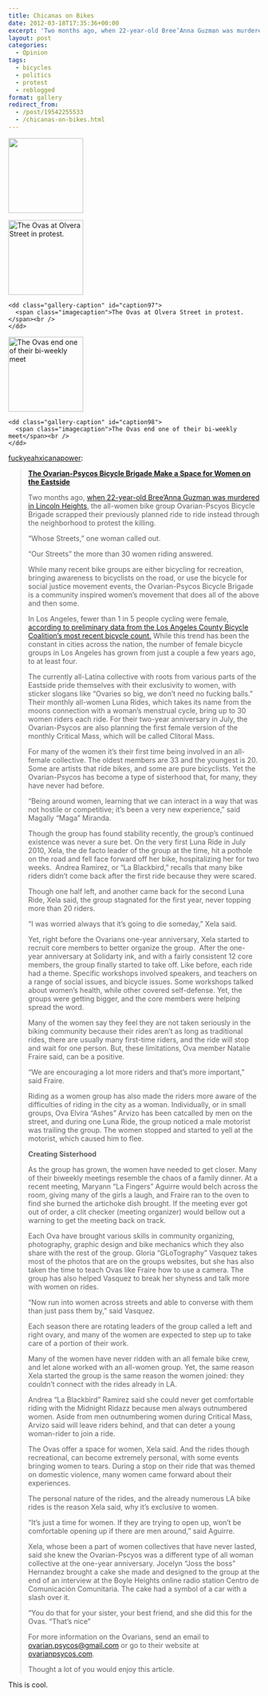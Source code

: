 ```yaml
---
title: Chicanas on Bikes
date: 2012-03-18T17:35:36+00:00
excerpt: 'Two months ago, when 22-year-old Bree’Anna Guzman was murdered in Lincoln Heights, the all-women bike group Ovarian-Pscyos Bicycle Brigade scrapped their previously planned ride to ride instead through the neighborhood to protest the killing.'
layout: post
categories:
  - Opinion
tags:
  - bicycles
  - politics
  - protest
  - reblogged
format: gallery
redirect_from:
  - /post/19542255533
  - /chicanas-on-bikes.html
---
```


<div id='gallery-1' class='gallery galleryid-95 gallery-columns-3 gallery-size-thumbnail gallery1'>
  <dl class="gallery-item">
    <dt class="gallery-icon">
      <a href="https://dv8b8dkxht4vb.cloudfront.net/img/tumblr_m0zx14FDeE1qefdi4o1_1280-300x240.jpg" title="" data-fslightbox="lightbox"><img src="https://dv8b8dkxht4vb.cloudfront.net/img/tumblr_m0zx14FDeE1qefdi4o1_1280-150x150.jpg" width="150" height="150" alt="" /></a>
    </dt>
  </dl>
  
  <dl class="gallery-item">
    <dt class="gallery-icon">
      <a href="https://dv8b8dkxht4vb.cloudfront.net/img/tumblr_m0zx14FDeE1qefdi4o2_1280-300x200.jpg" title="The Ovas at Olvera Street in protest." data-fslightbox="lightbox"><img src="https://dv8b8dkxht4vb.cloudfront.net/img/tumblr_m0zx14FDeE1qefdi4o2_1280-150x150.jpg" width="150" height="150" alt="The Ovas at Olvera Street in protest." /></a>
    </dt>
    
    <dd class="gallery-caption" id="caption97">
      <span class="imagecaption">The Ovas at Olvera Street in protest.</span><br />
    </dd>
  </dl>
  
  <dl class="gallery-item">
    <dt class="gallery-icon">
      <a href="https://dv8b8dkxht4vb.cloudfront.net/img/tumblr_m0zx14FDeE1qefdi4o3_1280-300x200.jpg" title="The Ovas end one of their bi-weekly meet" data-fslightbox="lightbox"><img src="https://dv8b8dkxht4vb.cloudfront.net/img/tumblr_m0zx14FDeE1qefdi4o3_1280-150x150.jpg" width="150" height="150" alt="The Ovas end one of their bi-weekly meet" /></a>
    </dt>
    
    <dd class="gallery-caption" id="caption98">
      <span class="imagecaption">The Ovas end one of their bi-weekly meet</span><br />
    </dd>
  </dl>
</div>

[fuckyeahxicanapower](http://fuckyeahxicanapower.tumblr.com/post/19438948790/chicanas-bikes):

> **[The Ovarian-Psycos Bicycle Brigade Make a Space for Women on the Eastside](http://la.streetsblog.org/2012/03/15/the-ovarian-psycos-bicycle-brigade-make-a-space-for-women-on-the-eastside/)**
>
> Two months ago, [when 22-year-old Bree’Anna Guzman was murdered in Lincoln Heights](http://www.theeastsiderla.com/2012/02/city-council-offers-reward-in-lincoln-heights-murder-case-rewards-coroner-identifies-remains-of-missing-mother/), the all-women bike group Ovarian-Pscyos Bicycle Brigade scrapped their previously planned ride to ride instead through the neighborhood to protest the killing.
>
> “Whose Streets,” one woman called out.
>
> “Our Streets” the more than 30 women riding answered.
>
> While many recent bike groups are either bicycling for recreation, bringing awareness to bicyclists on the road, or use the bicycle for social justice movement events, the Ovarian-Psycos Bicycle Brigade is a community inspired women’s movement that does all of the above and then some.
>
> In Los Angeles, fewer than 1 in 5 people cycling were female, [according to preliminary data from the Los Angeles County Bicycle Coalition’s most recent bicycle count.](http://lacbc.wordpress.com/2011/12/08/results-are-in-cycling-is-on-the-rise-in-los-angeles/) While this trend has been the constant in cities across the nation, the number of female bicycle groups in Los Angeles has grown from just a couple a few years ago, to at least four.
>
> The currently all-Latina collective with roots from various parts of the Eastside pride themselves with their exclusivity to women, with sticker slogans like “Ovaries so big, we don’t need no fucking balls.” Their monthly all-women Luna Rides, which takes its name from the moons connection with a woman’s menstrual cycle, bring up to 30 women riders each ride. For their two-year anniversary in July, the Ovarian-Psycos are also planning the first female version of the monthly Critical Mass, which will be called Clitoral Mass.
>
> For many of the women it’s their first time being involved in an all-female collective. The oldest members are 33 and the youngest is 20. Some are artists that ride bikes, and some are pure bicyclists. Yet the Ovarian-Psycos has become a type of sisterhood that, for many, they have never had before.
>
> “Being around women, learning that we can interact in a way that was not hostile or competitive; it’s been a very new experience,” said Magally “Maga” Miranda.
>
> Though the group has found stability recently, the group’s continued existence was never a sure bet. On the very first Luna Ride in July 2010, Xela, the de facto leader of the group at the time, hit a pothole on the road and fell face forward off her bike, hospitalizing her for two weeks.  Andrea Ramirez, or “La Blackbird,” recalls that many bike riders didn’t come back after the first ride because they were scared.
>
> Though one half left, and another came back for the second Luna Ride, Xela said, the group stagnated for the first year, never topping more than 20 riders.
>
> <p class=" wp-image-69910  ">
>   “I was worried always that it’s going to die someday,” Xela said.
> </p>
>
> Yet, right before the Ovarians one-year anniversary, Xela started to recruit core members to better organize the group.  After the one-year anniversary at Solidarty ink, and with a fairly consistent 12 core members, the group finally started to take off. Like before, each ride had a theme. Specific workshops involved speakers, and teachers on a range of social issues, and bicycle issues. Some workshops talked about women’s health, while other covered self-defense. Yet, the groups were getting bigger, and the core members were helping spread the word.
>
> Many of the women say they feel they are not taken seriously in the biking community because their rides aren’t as long as traditional rides, there are usually many first-time riders, and the ride will stop and wait for one person. But, these limitations, Ova member Natalie Fraire said, can be a positive.
>
> “We are encouraging a lot more riders and that’s more important,” said Fraire.
>
> Riding as a women group has also made the riders more aware of the difficulties of riding in the city as a woman. Individually, or in small groups, Ova Elvira “Ashes” Arvizo has been catcalled by men on the street, and during one Luna Ride, the group noticed a male motorist was trailing the group. The women stopped and started to yell at the motorist, which caused him to flee.
>
> **Creating Sisterhood**
>
> As the group has grown, the women have needed to get closer. Many of their biweekly meetings resemble the chaos of a family dinner. At a recent meeting, Maryann “La Fingers” Aguirre would belch across the room, giving many of the girls a laugh, and Fraire ran to the oven to find she burned the artichoke dish brought. If the meeting ever got out of order, a clit checker (meeting organizer) would bellow out a warning to get the meeting back on track.
>
> Each Ova have brought various skills in community organizing, photography, graphic design and bike mechanics which they also share with the rest of the group. Gloria “GLoTography” Vasquez takes most of the photos that are on the groups websites, but she has also taken the time to teach Ovas like Fraire how to use a camera. The group has also helped Vasquez to break her shyness and talk more with women on rides.
>
> “Now run into women across streets and able to converse with them than just pass them by,” said Vasquez.
>
> Each season there are rotating leaders of the group called a left and right ovary, and many of the women are expected to step up to take care of a portion of their work.
>
> Many of the women have never ridden with an all female bike crew, and let alone worked with an all-women group. Yet, the same reason Xela started the group is the same reason the women joined: they couldn’t connect with the rides already in LA.
>
> Andrea “La Blackbird” Ramirez said she could never get comfortable riding with the Midnight Ridazz because men always outnumbered women. Aside from men outnumbering women during Critical Mass, Arvizo said will leave riders behind, and that can deter a young woman-rider to join a ride.
>
> The Ovas offer a space for women, Xela said. And the rides though recreational, can become extremely personal, with some events bringing women to tears. During a stop on their ride that was themed on domestic violence, many women came forward about their experiences.
>
> The personal nature of the rides, and the already numerous LA bike rides is the reason Xela said, why it’s exclusive to women.
>
> “It’s just a time for women. If they are trying to open up, won’t be comfortable opening up if there are men around,” said Aguirre.
>
> Xela, whose been a part of women collectives that have never lasted, said she knew the Ovarian-Pscyos was a different type of all woman collective at the one-year anniversary. Jocelyn “Joss the boss” Hernandez brought a cake she made and designed to the group at the end of an interview at the Boyle Heights online radio station Centro de Comunicación Comunitaria. The cake had a symbol of a car with a slash over it.
>
> “You do that for your sister, your best friend, and she did this for the Ovas. “That’s nice”
>
> For more information on the Ovarians, send an email to <ovarian.psycos@gmail.com> or go to their website at [ovarianpsycos.com](http://ovarianpsycos.com/).
>
> Thought a lot of you would enjoy this article.

This is cool.
